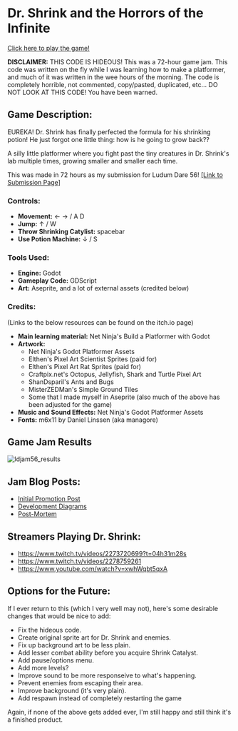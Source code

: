 # Dr. Shrink and the Horrors of the Infinite

[Click here to play the game!](https://quietlantern.itch.io/dr-shrink-and-the-horrors-of-the-infinite)

**DISCLAIMER:** THIS CODE IS HIDEOUS! This was a 72-hour game jam. This code was written on the fly while I was learning how to make a platformer, and much of it was written in the wee hours of the morning. The code is completely horrible, not commented, copy/pasted, duplicated, etc... DO NOT LOOK AT THIS CODE! You have been warned.

## Game Description: 

EUREKA! Dr. Shrink has finally perfected the formula for his shrinking potion! He just forgot one little thing: how is he going to grow back??

A silly little platformer where you fight past the tiny creatures in Dr. Shrink's lab multiple times, growing smaller and smaller each time.

This was made in 72 hours as my submission for Ludum Dare 56! [[Link to Submission Page]](https://ldjam.com/events/ludum-dare/56/dr-shrink-and-the-horrors-of-the-infinite)

### Controls:
- **Movement:** ← → / A D 
- **Jump:** ↑ / W
- **Throw Shrinking Catylist:** spacebar
- **Use Potion Machine:**  ↓ / S 

### Tools Used: 
- **Engine:** Godot
- **Gameplay Code:** GDScript
- **Art:** Aseprite, and a lot of external assets (credited below)

### Credits:
(Links to the below resources can be found on the itch.io page)
- **Main learning material:** Net Ninja's Build a Platformer with Godot
- **Artwork:** 
  - Net Ninja's Godot Platformer Assets
  - Elthen's Pixel Art Scientist Sprites (paid for)
  - Elthen's Pixel Art Rat Sprites (paid for)
  - Craftpix.net's Octopus, Jellyfish, Shark and Turtle Pixel Art
  - ShanDsparil's Ants and Bugs
  - MisterZEDMan's Simple Ground Tiles
  - Some that I made myself in Aseprite (also much of the above has been adjusted for the game)
- **Music and Sound Effects:** Net Ninja's Godot Platformer Assets
- **Fonts:** m6x11 by Daniel Linssen (aka managore)

## Game Jam Results

![ldjam56_results](https://github.com/user-attachments/assets/5f67f6a7-a7ec-4df7-a61b-27d91e741099)

## Jam Blog Posts:
- [Initial Promotion Post](https://ldjam.com/events/ludum-dare/56/dr-shrink-and-the-horrors-of-the-infinite/just-completed-my-first-ever-game-jam)
- [Development Diagrams](https://ldjam.com/events/ludum-dare/56/dr-shrink-and-the-horrors-of-the-infinite/development-diagrams)
- [Post-Mortem](https://ldjam.com/events/ludum-dare/56/dr-shrink-and-the-horrors-of-the-infinite/thanks-for-playing-dr-shrink-and-the-horrors-of-the-infinite)

## Streamers Playing Dr. Shrink: 
- https://www.twitch.tv/videos/2273720699?t=04h31m28s
- https://www.twitch.tv/videos/2278759261
- https://www.youtube.com/watch?v=xwhWqbt5qxA

## Options for the Future:
If I ever return to this (which I very well may not), here's some desirable changes that would be nice to add: 
- Fix the hideous code.
- Create original sprite art for Dr. Shrink and enemies.
- Fix up background art to be less plain.
- Add lesser combat ability before you acquire Shrink Catalyst.
- Add pause/options menu.
- Add more levels?
- Improve sound to be more responseive to what's happening.
- Prevent enemies from escaping their area.
- Improve background (it's very plain).
- Add respawn instead of completely restarting the game

Again, if none of the above gets added ever, I'm still happy and still think it's a finished product. 
